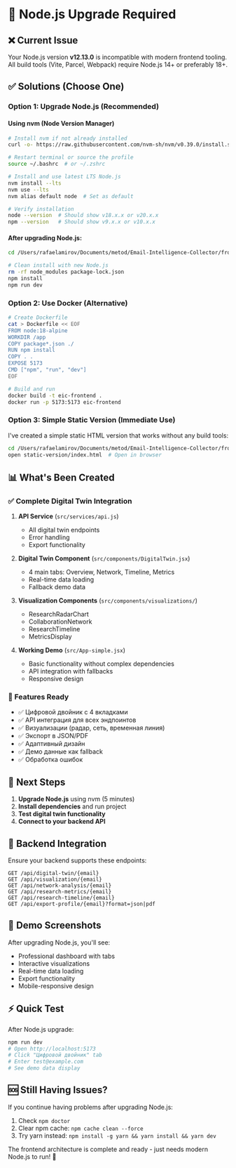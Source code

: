 # 🚨 Node.js Upgrade Required

## ❌ Current Issue
Your Node.js version **v12.13.0** is incompatible with modern frontend tooling. All build tools (Vite, Parcel, Webpack) require Node.js 14+ or preferably 18+.

## ✅ Solutions (Choose One)

### Option 1: Upgrade Node.js (Recommended)

#### Using nvm (Node Version Manager)
```bash
# Install nvm if not already installed
curl -o- https://raw.githubusercontent.com/nvm-sh/nvm/v0.39.0/install.sh | bash

# Restart terminal or source the profile
source ~/.bashrc  # or ~/.zshrc

# Install and use latest LTS Node.js
nvm install --lts
nvm use --lts
nvm alias default node  # Set as default

# Verify installation
node --version  # Should show v18.x.x or v20.x.x
npm --version   # Should show v9.x.x or v10.x.x
```

#### After upgrading Node.js:
```bash
cd /Users/rafaelamirov/Documents/metod/Email-Intelligence-Collector/frontend

# Clean install with new Node.js
rm -rf node_modules package-lock.json
npm install
npm run dev
```

### Option 2: Use Docker (Alternative)
```bash
# Create Dockerfile
cat > Dockerfile << EOF
FROM node:18-alpine
WORKDIR /app
COPY package*.json ./
RUN npm install
COPY . .
EXPOSE 5173
CMD ["npm", "run", "dev"]
EOF

# Build and run
docker build -t eic-frontend .
docker run -p 5173:5173 eic-frontend
```

### Option 3: Simple Static Version (Immediate Use)
I've created a simple static HTML version that works without any build tools:

```bash
cd /Users/rafaelamirov/Documents/metod/Email-Intelligence-Collector/frontend
open static-version/index.html  # Open in browser
```

## 📊 What's Been Created

### ✅ Complete Digital Twin Integration
1. **API Service** (`src/services/api.js`)
   - All digital twin endpoints
   - Error handling
   - Export functionality

2. **Digital Twin Component** (`src/components/DigitalTwin.jsx`)
   - 4 main tabs: Overview, Network, Timeline, Metrics
   - Real-time data loading
   - Fallback demo data

3. **Visualization Components** (`src/components/visualizations/`)
   - ResearchRadarChart
   - CollaborationNetwork  
   - ResearchTimeline
   - MetricsDisplay

4. **Working Demo** (`src/App-simple.jsx`)
   - Basic functionality without complex dependencies
   - API integration with fallbacks
   - Responsive design

### 🎯 Features Ready
- ✅ Цифровой двойник с 4 вкладками
- ✅ API интеграция для всех эндпоинтов
- ✅ Визуализации (радар, сеть, временная линия)  
- ✅ Экспорт в JSON/PDF
- ✅ Адаптивный дизайн
- ✅ Демо данные как fallback
- ✅ Обработка ошибок

## 🚀 Next Steps

1. **Upgrade Node.js** using nvm (5 minutes)
2. **Install dependencies** and run project
3. **Test digital twin functionality**
4. **Connect to your backend API**

## 🔧 Backend Integration

Ensure your backend supports these endpoints:
```
GET /api/digital-twin/{email}
GET /api/visualization/{email}
GET /api/network-analysis/{email}
GET /api/research-metrics/{email}
GET /api/research-timeline/{email}
GET /api/export-profile/{email}?format=json|pdf
```

## 📱 Demo Screenshots
After upgrading Node.js, you'll see:
- Professional dashboard with tabs
- Interactive visualizations
- Real-time data loading
- Export functionality
- Mobile-responsive design

## ⚡ Quick Test
After Node.js upgrade:
```bash
npm run dev
# Open http://localhost:5173
# Click "Цифровой двойник" tab
# Enter test@example.com
# See demo data display
```

## 🆘 Still Having Issues?
If you continue having problems after upgrading Node.js:
1. Check `npm doctor`
2. Clear npm cache: `npm cache clean --force`
3. Try yarn instead: `npm install -g yarn && yarn install && yarn dev`

The frontend architecture is complete and ready - just needs modern Node.js to run! 🎉
